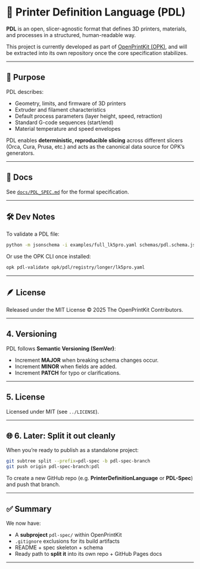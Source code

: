 # 🧩 Printer Definition Language (PDL)

**PDL** is an open, slicer-agnostic format that defines 3D printers, materials, and processes
in a structured, human-readable way.

This project is currently developed as part of [OpenPrintKit (OPK)](../README.md),
and will be extracted into its own repository once the core specification stabilizes.

---

## 📖 Purpose

PDL describes:

- Geometry, limits, and firmware of 3D printers
- Extruder and filament characteristics
- Default process parameters (layer height, speed, retraction)
- Standard G-code sequences (start/end)
- Material temperature and speed envelopes

PDL enables **deterministic, reproducible slicing** across different slicers
(Orca, Cura, Prusa, etc.) and acts as the canonical data source for OPK’s generators.

---

## 📘 Docs

See [`docs/PDL_SPEC.md`](docs/PDL_SPEC.md) for the formal specification.

---

## 🛠️ Dev Notes

To validate a PDL file:

```bash
python -m jsonschema -i examples/full_lk5pro.yaml schemas/pdl.schema.json
````

Or use the OPK CLI once installed:

```bash
opk pdl-validate opk/pdl/registry/longer/lk5pro.yaml
```

---

## 🪶 License

Released under the MIT License © 2025 The OpenPrintKit Contributors.


---

## 4. Versioning

PDL follows **Semantic Versioning (SemVer)**:

* Increment **MAJOR** when breaking schema changes occur.
* Increment **MINOR** when fields are added.
* Increment **PATCH** for typo or clarifications.

---

## 5. License

Licensed under MIT (see `../LICENSE`).


---

## 🌐 6. Later: Split it out cleanly

When you’re ready to publish as a standalone project:
```bash
git subtree split --prefix=pdl-spec -b pdl-spec-branch
git push origin pdl-spec-branch:pdl
```

To create a new GitHub repo (e.g. **PrinterDefinitionLanguage** or **PDL-Spec**) and push that branch.

---

## ✅ Summary

We now have:

* A **subproject** `pdl-spec/` within OpenPrintKit
* `.gitignore` exclusions for its build artifacts
* README + spec skeleton + schema
* Ready path to **split it** into its own repo + GitHub Pages docs

---
